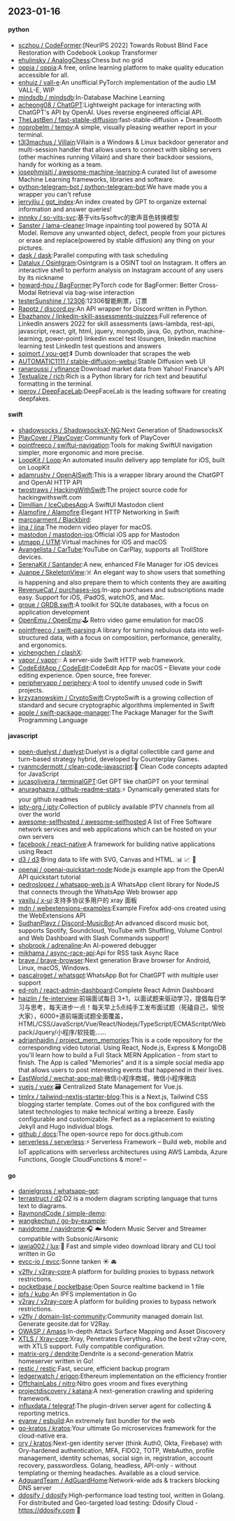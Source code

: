 ## 2023-01-16

#### python
* [sczhou / CodeFormer](https://github.com/sczhou/CodeFormer):[NeurIPS 2022] Towards Robust Blind Face Restoration with Codebook Lookup Transformer
* [ehulinsky / AnalogChess](https://github.com/ehulinsky/AnalogChess):Chess but no grid
* [oppia / oppia](https://github.com/oppia/oppia):A free, online learning platform to make quality education accessible for all.
* [enhuiz / vall-e](https://github.com/enhuiz/vall-e):An unofficial PyTorch implementation of the audio LM VALL-E, WIP
* [mindsdb / mindsdb](https://github.com/mindsdb/mindsdb):In-Database Machine Learning
* [acheong08 / ChatGPT](https://github.com/acheong08/ChatGPT):Lightweight package for interacting with ChatGPT's API by OpenAI. Uses reverse engineered official API.
* [TheLastBen / fast-stable-diffusion](https://github.com/TheLastBen/fast-stable-diffusion):fast-stable-diffusion + DreamBooth
* [noprobelm / tempy](https://github.com/noprobelm/tempy):A simple, visually pleasing weather report in your terminal.
* [t3l3machus / Villain](https://github.com/t3l3machus/Villain):Villain is a Windows & Linux backdoor generator and multi-session handler that allows users to connect with sibling servers (other machines running Villain) and share their backdoor sessions, handy for working as a team.
* [josephmisiti / awesome-machine-learning](https://github.com/josephmisiti/awesome-machine-learning):A curated list of awesome Machine Learning frameworks, libraries and software.
* [python-telegram-bot / python-telegram-bot](https://github.com/python-telegram-bot/python-telegram-bot):We have made you a wrapper you can't refuse
* [jerryjliu / gpt_index](https://github.com/jerryjliu/gpt_index):An index created by GPT to organize external information and answer queries!
* [innnky / so-vits-svc](https://github.com/innnky/so-vits-svc):基于vits与softvc的歌声音色转换模型
* [Sanster / lama-cleaner](https://github.com/Sanster/lama-cleaner):Image inpainting tool powered by SOTA AI Model. Remove any unwanted object, defect, people from your pictures or erase and replace(powered by stable diffusion) any thing on your pictures.
* [dask / dask](https://github.com/dask/dask):Parallel computing with task scheduling
* [Datalux / Osintgram](https://github.com/Datalux/Osintgram):Osintgram is a OSINT tool on Instagram. It offers an interactive shell to perform analysis on Instagram account of any users by its nickname
* [howard-hou / BagFormer](https://github.com/howard-hou/BagFormer):PyTorch code for BagFormer: Better Cross-Modal Retrieval via bag-wise interaction
* [testerSunshine / 12306](https://github.com/testerSunshine/12306):12306智能刷票，订票
* [Rapptz / discord.py](https://github.com/Rapptz/discord.py):An API wrapper for Discord written in Python.
* [Ebazhanov / linkedin-skill-assessments-quizzes](https://github.com/Ebazhanov/linkedin-skill-assessments-quizzes):Full reference of LinkedIn answers 2022 for skill assessments (aws-lambda, rest-api, javascript, react, git, html, jquery, mongodb, java, Go, python, machine-learning, power-point) linkedin excel test lösungen, linkedin machine learning test LinkedIn test questions and answers
* [soimort / you-get](https://github.com/soimort/you-get):⏬
Dumb downloader that scrapes the web
* [AUTOMATIC1111 / stable-diffusion-webui](https://github.com/AUTOMATIC1111/stable-diffusion-webui):Stable Diffusion web UI
* [ranaroussi / yfinance](https://github.com/ranaroussi/yfinance):Download market data from Yahoo! Finance's API
* [Textualize / rich](https://github.com/Textualize/rich):Rich is a Python library for rich text and beautiful formatting in the terminal.
* [iperov / DeepFaceLab](https://github.com/iperov/DeepFaceLab):DeepFaceLab is the leading software for creating deepfakes.

#### swift
* [shadowsocks / ShadowsocksX-NG](https://github.com/shadowsocks/ShadowsocksX-NG):Next Generation of ShadowsocksX
* [PlayCover / PlayCover](https://github.com/PlayCover/PlayCover):Community fork of PlayCover
* [pointfreeco / swiftui-navigation](https://github.com/pointfreeco/swiftui-navigation):Tools for making SwiftUI navigation simpler, more ergonomic and more precise.
* [LoopKit / Loop](https://github.com/LoopKit/Loop):An automated insulin delivery app template for iOS, built on LoopKit
* [adamrushy / OpenAISwift](https://github.com/adamrushy/OpenAISwift):This is a wrapper library around the ChatGPT and OpenAI HTTP API
* [twostraws / HackingWithSwift](https://github.com/twostraws/HackingWithSwift):The project source code for hackingwithswift.com
* [Dimillian / IceCubesApp](https://github.com/Dimillian/IceCubesApp):A SwiftUI Mastodon client
* [Alamofire / Alamofire](https://github.com/Alamofire/Alamofire):Elegant HTTP Networking in Swift
* [marcoarment / Blackbird](https://github.com/marcoarment/Blackbird):
* [iina / iina](https://github.com/iina/iina):The modern video player for macOS.
* [mastodon / mastodon-ios](https://github.com/mastodon/mastodon-ios):Official iOS app for Mastodon
* [utmapp / UTM](https://github.com/utmapp/UTM):Virtual machines for iOS and macOS
* [Avangelista / CarTube](https://github.com/Avangelista/CarTube):YouTube on CarPlay, supports all TrollStore devices.
* [SerenaKit / Santander](https://github.com/SerenaKit/Santander):A new, enhanced File Manager for iOS devices
* [Juanpe / SkeletonView](https://github.com/Juanpe/SkeletonView):☠️
An elegant way to show users that something is happening and also prepare them to which contents they are awaiting
* [RevenueCat / purchases-ios](https://github.com/RevenueCat/purchases-ios):In-app purchases and subscriptions made easy. Support for iOS, iPadOS, watchOS, and Mac.
* [groue / GRDB.swift](https://github.com/groue/GRDB.swift):A toolkit for SQLite databases, with a focus on application development
* [OpenEmu / OpenEmu](https://github.com/OpenEmu/OpenEmu):🕹
Retro video game emulation for macOS
* [pointfreeco / swift-parsing](https://github.com/pointfreeco/swift-parsing):A library for turning nebulous data into well-structured data, with a focus on composition, performance, generality, and ergonomics.
* [yichengchen / clashX](https://github.com/yichengchen/clashX):
* [vapor / vapor](https://github.com/vapor/vapor):💧
A server-side Swift HTTP web framework.
* [CodeEditApp / CodeEdit](https://github.com/CodeEditApp/CodeEdit):CodeEdit App for macOS – Elevate your code editing experience. Open source, free forever.
* [peripheryapp / periphery](https://github.com/peripheryapp/periphery):A tool to identify unused code in Swift projects.
* [krzyzanowskim / CryptoSwift](https://github.com/krzyzanowskim/CryptoSwift):CryptoSwift is a growing collection of standard and secure cryptographic algorithms implemented in Swift
* [apple / swift-package-manager](https://github.com/apple/swift-package-manager):The Package Manager for the Swift Programming Language

#### javascript
* [open-duelyst / duelyst](https://github.com/open-duelyst/duelyst):Duelyst is a digital collectible card game and turn-based strategy hybrid, developed by Counterplay Games.
* [ryanmcdermott / clean-code-javascript](https://github.com/ryanmcdermott/clean-code-javascript):🛁
Clean Code concepts adapted for JavaScript
* [jucasoliveira / terminalGPT](https://github.com/jucasoliveira/terminalGPT):Get GPT like chatGPT on your terminal
* [anuraghazra / github-readme-stats](https://github.com/anuraghazra/github-readme-stats):⚡
Dynamically generated stats for your github readmes
* [iptv-org / iptv](https://github.com/iptv-org/iptv):Collection of publicly available IPTV channels from all over the world
* [awesome-selfhosted / awesome-selfhosted](https://github.com/awesome-selfhosted/awesome-selfhosted):A list of Free Software network services and web applications which can be hosted on your own servers
* [facebook / react-native](https://github.com/facebook/react-native):A framework for building native applications using React
* [d3 / d3](https://github.com/d3/d3):Bring data to life with SVG, Canvas and HTML.
📊
📈
🎉
* [openai / openai-quickstart-node](https://github.com/openai/openai-quickstart-node):Node.js example app from the OpenAI API quickstart tutorial
* [pedroslopez / whatsapp-web.js](https://github.com/pedroslopez/whatsapp-web.js):A WhatsApp client library for NodeJS that connects through the WhatsApp Web browser app
* [vaxilu / x-ui](https://github.com/vaxilu/x-ui):支持多协议多用户的 xray 面板
* [mdn / webextensions-examples](https://github.com/mdn/webextensions-examples):Example Firefox add-ons created using the WebExtensions API
* [SudhanPlayz / Discord-MusicBot](https://github.com/SudhanPlayz/Discord-MusicBot):An advanced discord music bot, supports Spotify, Soundcloud, YouTube with Shuffling, Volume Control and Web Dashboard with Slash Commands support!
* [shobrook / adrenaline](https://github.com/shobrook/adrenaline):An AI-powered debugger
* [mikhama / async-race-api](https://github.com/mikhama/async-race-api):Api for RSS task Async Race
* [brave / brave-browser](https://github.com/brave/brave-browser):Next generation Brave browser for Android, Linux, macOS, Windows.
* [pascalroget / whatsgpt](https://github.com/pascalroget/whatsgpt):WhatsApp Bot for ChatGPT with multiple user support
* [ed-roh / react-admin-dashboard](https://github.com/ed-roh/react-admin-dashboard):Complete React Admin Dashboard
* [haizlin / fe-interview](https://github.com/haizlin/fe-interview):前端面试每日 3+1，以面试题来驱动学习，提倡每日学习与思考，每天进步一点！每天早上5点纯手工发布面试题（死磕自己，愉悦大家），6000+道前端面试题全面覆盖，HTML/CSS/JavaScript/Vue/React/Nodejs/TypeScript/ECMAScritpt/Webpack/Jquery/小程序/软技能……
* [adrianhajdin / project_mern_memories](https://github.com/adrianhajdin/project_mern_memories):This is a code repository for the corresponding video tutorial. Using React, Node.js, Express & MongoDB you'll learn how to build a Full Stack MERN Application - from start to finish. The App is called "Memories" and it is a simple social media app that allows users to post interesting events that happened in their lives.
* [EastWorld / wechat-app-mall](https://github.com/EastWorld/wechat-app-mall):微信小程序商城，微信小程序微店
* [vuejs / vuex](https://github.com/vuejs/vuex):🗃️
Centralized State Management for Vue.js.
* [timlrx / tailwind-nextjs-starter-blog](https://github.com/timlrx/tailwind-nextjs-starter-blog):This is a Next.js, Tailwind CSS blogging starter template. Comes out of the box configured with the latest technologies to make technical writing a breeze. Easily configurable and customizable. Perfect as a replacement to existing Jekyll and Hugo individual blogs.
* [github / docs](https://github.com/github/docs):The open-source repo for docs.github.com
* [serverless / serverless](https://github.com/serverless/serverless):⚡
Serverless Framework – Build web, mobile and IoT applications with serverless architectures using AWS Lambda, Azure Functions, Google CloudFunctions & more! –

#### go
* [danielgross / whatsapp-gpt](https://github.com/danielgross/whatsapp-gpt):
* [terrastruct / d2](https://github.com/terrastruct/d2):D2 is a modern diagram scripting language that turns text to diagrams.
* [RaymondCode / simple-demo](https://github.com/RaymondCode/simple-demo):
* [wangkechun / go-by-example](https://github.com/wangkechun/go-by-example):
* [navidrome / navidrome](https://github.com/navidrome/navidrome):🎧
☁️
Modern Music Server and Streamer compatible with Subsonic/Airsonic
* [iawia002 / lux](https://github.com/iawia002/lux):👾
Fast and simple video download library and CLI tool written in Go
* [evcc-io / evcc](https://github.com/evcc-io/evcc):Sonne tanken
☀️
🚘
* [v2fly / v2ray-core](https://github.com/v2fly/v2ray-core):A platform for building proxies to bypass network restrictions.
* [pocketbase / pocketbase](https://github.com/pocketbase/pocketbase):Open Source realtime backend in 1 file
* [ipfs / kubo](https://github.com/ipfs/kubo):An IPFS implementation in Go
* [v2ray / v2ray-core](https://github.com/v2ray/v2ray-core):A platform for building proxies to bypass network restrictions.
* [v2fly / domain-list-community](https://github.com/v2fly/domain-list-community):Community managed domain list. Generate geosite.dat for V2Ray.
* [OWASP / Amass](https://github.com/OWASP/Amass):In-depth Attack Surface Mapping and Asset Discovery
* [XTLS / Xray-core](https://github.com/XTLS/Xray-core):Xray, Penetrates Everything. Also the best v2ray-core, with XTLS support. Fully compatible configuration.
* [matrix-org / dendrite](https://github.com/matrix-org/dendrite):Dendrite is a second-generation Matrix homeserver written in Go!
* [restic / restic](https://github.com/restic/restic):Fast, secure, efficient backup program
* [ledgerwatch / erigon](https://github.com/ledgerwatch/erigon):Ethereum implementation on the efficiency frontier
* [OffchainLabs / nitro](https://github.com/OffchainLabs/nitro):Nitro goes vroom and fixes everything
* [projectdiscovery / katana](https://github.com/projectdiscovery/katana):A next-generation crawling and spidering framework.
* [influxdata / telegraf](https://github.com/influxdata/telegraf):The plugin-driven server agent for collecting & reporting metrics.
* [evanw / esbuild](https://github.com/evanw/esbuild):An extremely fast bundler for the web
* [go-kratos / kratos](https://github.com/go-kratos/kratos):Your ultimate Go microservices framework for the cloud-native era.
* [ory / kratos](https://github.com/ory/kratos):Next-gen identity server (think Auth0, Okta, Firebase) with Ory-hardened authentication, MFA, FIDO2, TOTP, WebAuthn, profile management, identity schemas, social sign in, registration, account recovery, passwordless. Golang, headless, API-only - without templating or theming headaches. Available as a cloud service.
* [AdguardTeam / AdGuardHome](https://github.com/AdguardTeam/AdGuardHome):Network-wide ads & trackers blocking DNS server
* [ddosify / ddosify](https://github.com/ddosify/ddosify):High-performance load testing tool, written in Golang. For distributed and Geo-targeted load testing: Ddosify Cloud - https://ddosify.com
🚀
